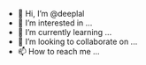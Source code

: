 - 👋 Hi, I’m @deeplal
- 👀 I’m interested in ...
- 🌱 I’m currently learning ...
- 💞️ I’m looking to collaborate on ...
- 📫 How to reach me ...

<!---
deeplal/deeplal is a ✨ special ✨ repository because its `README.md` (this file) appears on your GitHub profile.
You can click the Preview link to take a look at your changes.
--->
